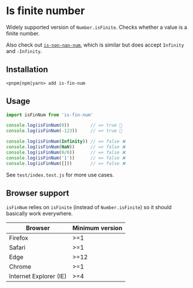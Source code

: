 # Is finite number

Widely supported version of `Number.isFinite`. Checks whether a value is a finite number.

Also check out [`is-non-nan-num`][is-non-nan-num], which is similar but does accept `Infinity` and `-Infinity`.

## Installation

```
<pnpm|npm|yarn> add is-fin-num
```

## Usage

```js
import isFinNum from 'is-fin-num'

console.log(isFinNum(0))        // => true 🤙
console.log(isFinNum(-123))     // => true 🤙

console.log(isFinNum(Infinity)) // => false ❌
console.log(isFinNum(NaN))      // => false ❌
console.log(isFinNum(0/0))      // => false ❌
console.log(isFinNum('1'))      // => false ❌
console.log(isFinNum([]))       // => false ❌
```

See `test/index.test.js` for more use cases.

## Browser support

`isFinNum` relies on `isFinite` (instead of `Number.isFinite`) so it should basically work everywhere.

| Browser                | Minimum version |
| ---------------------- | --------------- |
| Firefox                | >=1             |
| Safari                 | >=1             |
| Edge                   | >=12            |
| Chrome                 | >=1             |
| Internet Explorer (IE) | >=4             |

[is-non-nan-num]: ../is-non-nan-num
